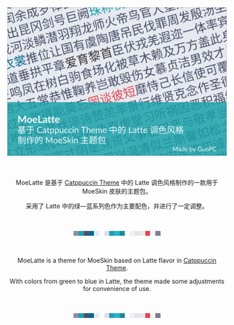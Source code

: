 <h3 align="center">
  <img src="MoeLatte-zh-cn.png" alt="MoeLatte" style="width: 580px; max-width: 100%;"/>
</h3>

&nbsp;

<p align="center">
  MoeLatte 是基于 <a href="https://catppuccin.com/">Catppuccin Theme</a> 中的 Latte 调色风格制作的一款用于 MoeSkin 皮肤的主题包。
</p>

<p align="center">
  采用了 Latte 中的绿—蓝系列色作为主要配色，并进行了一定调整。 
</p>

&nbsp;

<p align="center">
  <img src="MoeLatteColorBlocks.png" alt="MoeLatte" style="width: 200px; max-width: 100%;"/>
</p>

&nbsp;

<p align="center">
  MoeLatte is a theme for MoeSkin based on Latte flavor in <a href="https://catppuccin.com/">Catppuccin Theme</a>.
</p>

<p align="center">
  With colors from green to blue in Latte, the theme made some adjustments for convenience of use. 
</p>

&nbsp;

<p align="center">
  <img src="MoeLatteColorBlocks.png" alt="MoeLatte" style="width: 200px; max-width: 100%;"/>
</p>
